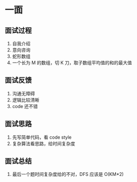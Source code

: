 # 一面

## 面试过程
1. 自我介绍
1. 意向咨询
1. 蛇形数组
1. 一个长为 M 的数组，切 K 刀，取子数组平均值的和的最大值

## 面试反馈
1. 沟通无障碍
1. 逻辑比较清晰
1. code 还不错

## 面试思路
1. 先写简单代码，看 code style
2. 复杂算法看思路，给时间复杂度

## 面试总结
1. 最后一个题时间复杂度给的不对，DFS 应该是 O(KM*2)
